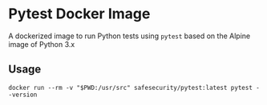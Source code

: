 # Pytest Docker Image

A dockerized image to run Python tests using `pytest` based on the Alpine image of Python 3.x

## Usage

`docker run --rm -v "$PWD:/usr/src" safesecurity/pytest:latest pytest --version`